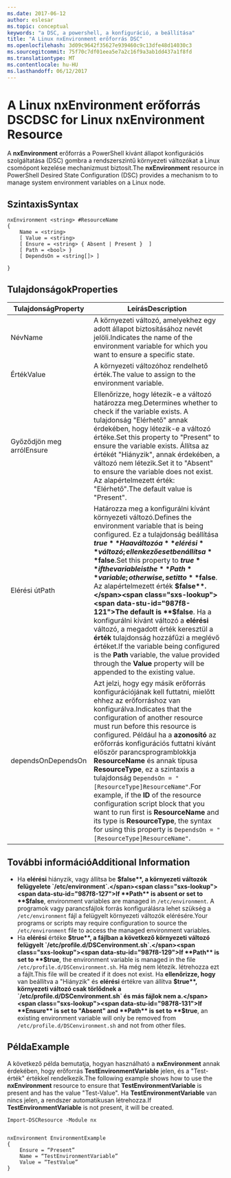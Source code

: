 ```yaml
---
ms.date: 2017-06-12
author: eslesar
ms.topic: conceptual
keywords: "a DSC, a powershell, a konfiguráció, a beállítása"
title: "A Linux nxEnvironment erőforrás DSC"
ms.openlocfilehash: 3d09c9642f35627e939460c9c13dfe48d14030c3
ms.sourcegitcommit: 75f70c7df01eea5e7a2c16f9a3ab1dd437a1f8fd
ms.translationtype: MT
ms.contentlocale: hu-HU
ms.lasthandoff: 06/12/2017
---
```

# <a name="dsc-for-linux-nxenvironment-resource"></a><span data-ttu-id="987f8-103">A Linux nxEnvironment erőforrás DSC</span><span class="sxs-lookup"><span data-stu-id="987f8-103">DSC for Linux nxEnvironment Resource</span></span>

<span data-ttu-id="987f8-104">A **nxEnvironment** erőforrás a PowerShell kívánt állapot konfigurációs szolgáltatása (DSC) gombra a rendszerszintű környezeti változókat a Linux csomópont kezelése mechanizmust biztosít.</span><span class="sxs-lookup"><span data-stu-id="987f8-104">The **nxEnvironment** resource in PowerShell Desired State Configuration (DSC) provides a mechanism to to manage system environment variables on a Linux node.</span></span>

## <a name="syntax"></a><span data-ttu-id="987f8-105">Szintaxis</span><span class="sxs-lookup"><span data-stu-id="987f8-105">Syntax</span></span>

```
nxEnvironment <string> #ResourceName
{
    Name = <string>
    [ Value = <string>
    [ Ensure = <string> { Absent | Present }  ]
    [ Path = <bool> }
    [ DependsOn = <string[]> ]

}
```

## <a name="properties"></a><span data-ttu-id="987f8-106">Tulajdonságok</span><span class="sxs-lookup"><span data-stu-id="987f8-106">Properties</span></span>

|  <span data-ttu-id="987f8-107">Tulajdonság</span><span class="sxs-lookup"><span data-stu-id="987f8-107">Property</span></span> |  <span data-ttu-id="987f8-108">Leírás</span><span class="sxs-lookup"><span data-stu-id="987f8-108">Description</span></span> | 
|---|---|
| <span data-ttu-id="987f8-109">Név</span><span class="sxs-lookup"><span data-stu-id="987f8-109">Name</span></span>| <span data-ttu-id="987f8-110">A környezeti változó, amelyekhez egy adott állapot biztosításához nevét jelöli.</span><span class="sxs-lookup"><span data-stu-id="987f8-110">Indicates the name of the environment variable for which you want to ensure a specific state.</span></span>| 
| <span data-ttu-id="987f8-111">Érték</span><span class="sxs-lookup"><span data-stu-id="987f8-111">Value</span></span>| <span data-ttu-id="987f8-112">A környezeti változóhoz rendelhető érték.</span><span class="sxs-lookup"><span data-stu-id="987f8-112">The value to assign to the environment variable.</span></span>| 
| <span data-ttu-id="987f8-113">Győződjön meg arról</span><span class="sxs-lookup"><span data-stu-id="987f8-113">Ensure</span></span>| <span data-ttu-id="987f8-114">Ellenőrizze, hogy létezik-e a változó határozza meg.</span><span class="sxs-lookup"><span data-stu-id="987f8-114">Determines whether to check if the variable exists.</span></span> <span data-ttu-id="987f8-115">A tulajdonság "Elérhető" annak érdekében, hogy létezik-e a változó értéke.</span><span class="sxs-lookup"><span data-stu-id="987f8-115">Set this property to "Present" to ensure the variable exists.</span></span> <span data-ttu-id="987f8-116">Állítsa az értékét "Hiányzik", annak érdekében, a változó nem létezik.</span><span class="sxs-lookup"><span data-stu-id="987f8-116">Set it to "Absent" to ensure the variable does not exist.</span></span> <span data-ttu-id="987f8-117">Az alapértelmezett érték: "Elérhető".</span><span class="sxs-lookup"><span data-stu-id="987f8-117">The default value is "Present".</span></span>| 
| <span data-ttu-id="987f8-118">Elérési út</span><span class="sxs-lookup"><span data-stu-id="987f8-118">Path</span></span>| <span data-ttu-id="987f8-119">Határozza meg a konfigurálni kívánt környezeti változó.</span><span class="sxs-lookup"><span data-stu-id="987f8-119">Defines the environment variable that is being configured.</span></span> <span data-ttu-id="987f8-120">Ez a tulajdonság beállítása **$true** Ha a változó a **elérési** változó; ellenkező esetben állítsa **$false**.</span><span class="sxs-lookup"><span data-stu-id="987f8-120">Set this property to **$true** if the variable is the **Path** variable; otherwise, set it to **$false**.</span></span> <span data-ttu-id="987f8-121">Az alapértelmezett érték **$false**.</span><span class="sxs-lookup"><span data-stu-id="987f8-121">The default is **$false**.</span></span> <span data-ttu-id="987f8-122">Ha a konfigurálni kívánt változó a **elérési** változó, a megadott érték keresztül a **érték** tulajdonság hozzáfűzi a meglévő értéket.</span><span class="sxs-lookup"><span data-stu-id="987f8-122">If the variable being configured is the **Path** variable, the value provided through the **Value** property will be appended to the existing value.</span></span>| 
| <span data-ttu-id="987f8-123">dependsOn</span><span class="sxs-lookup"><span data-stu-id="987f8-123">DependsOn</span></span> | <span data-ttu-id="987f8-124">Azt jelzi, hogy egy másik erőforrás konfigurációjának kell futtatni, mielőtt ehhez az erőforráshoz van konfigurálva.</span><span class="sxs-lookup"><span data-stu-id="987f8-124">Indicates that the configuration of another resource must run before this resource is configured.</span></span> <span data-ttu-id="987f8-125">Például ha a **azonosító** az erőforrás konfigurációs futtatni kívánt először parancsprogramblokkja **ResourceName** és annak típusa **ResourceType**, ez a szintaxis a tulajdonság `DependsOn = "[ResourceType]ResourceName"`.</span><span class="sxs-lookup"><span data-stu-id="987f8-125">For example, if the **ID** of the resource configuration script block that you want to run first is **ResourceName** and its type is **ResourceType**, the syntax for using this property is `DependsOn = "[ResourceType]ResourceName"`.</span></span>| 

## <a name="additional-information"></a><span data-ttu-id="987f8-126">További információ</span><span class="sxs-lookup"><span data-stu-id="987f8-126">Additional Information</span></span>

* <span data-ttu-id="987f8-127">Ha **elérési** hiányzik, vagy állítsa be **$false**, a környezeti változók felügyelete `/etc/environment`.</span><span class="sxs-lookup"><span data-stu-id="987f8-127">If **Path** is absent or set to **$false**, environment variables are managed in `/etc/environment`.</span></span> <span data-ttu-id="987f8-128">A programok vagy parancsfájlok forrás konfigurálásra lehet szükség a `/etc/environment` fájl a felügyelt környezeti változók elérésére.</span><span class="sxs-lookup"><span data-stu-id="987f8-128">Your programs or scripts may require configuration to source the `/etc/environment` file to access the managed environment variables.</span></span>
* <span data-ttu-id="987f8-129">Ha **elérési** értéke **$true**, a fájlban a következő környezeti változó felügyelt `/etc/profile.d/DSCenvironment.sh`.</span><span class="sxs-lookup"><span data-stu-id="987f8-129">If **Path** is set to **$true**, the environment variable is managed in the file `/etc/profile.d/DSCenvironment.sh`.</span></span> <span data-ttu-id="987f8-130">Ha még nem létezik. létrehozza ezt a fájlt.</span><span class="sxs-lookup"><span data-stu-id="987f8-130">This file will be created if it does not exist.</span></span> <span data-ttu-id="987f8-131">Ha **ellenőrizze, hogy** van beállítva a "Hiányzik" és **elérési** értékre van állítva **$true**, környezeti változó csak törlődnek a `/etc/profile.d/DSCenvironment.sh` és más fájlok nem a.</span><span class="sxs-lookup"><span data-stu-id="987f8-131">If **Ensure** is set to "Absent" and **Path** is set to **$true**, an existing environment variable will only be removed from `/etc/profile.d/DSCenvironment.sh` and not from other files.</span></span>

## <a name="example"></a><span data-ttu-id="987f8-132">Példa</span><span class="sxs-lookup"><span data-stu-id="987f8-132">Example</span></span>

<span data-ttu-id="987f8-133">A következő példa bemutatja, hogyan használható a **nxEnvironment** annak érdekében, hogy erőforrás **TestEnvironmentVariable** jelen, és a "Test-érték" értékkel rendelkezik.</span><span class="sxs-lookup"><span data-stu-id="987f8-133">The following example shows how to use the **nxEnvironment** resource to ensure that **TestEnvironmentVariable** is present and has the value "Test-Value".</span></span> <span data-ttu-id="987f8-134">Ha **TestEnvironmentVariable** van nincs jelen, a rendszer automatikusan létrehozza.</span><span class="sxs-lookup"><span data-stu-id="987f8-134">If **TestEnvironmentVariable** is not present, it will be created.</span></span>

```
Import-DSCResource -Module nx 


nxEnvironment EnvironmentExample
{
    Ensure = “Present”
    Name = “TestEnvironmentVariable”
    Value = “TestValue”
}
```


